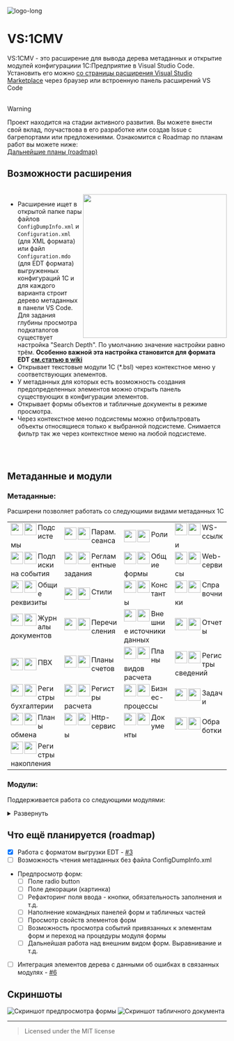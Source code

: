 ![logo-long](https://github.com/Bayselonarrend/vscode-1c-metadata-viewer/assets/105596284/31fa7640-7d7d-4b6c-8099-c11f3a1e6c75)

# VS:1CMV

VS:1CMV - это расширение для вывода дерева метаданных и открытие модулей конфигурациии 1С:Предприятие в Visual Studio Code. Установить его можно [со страницы расширения Visual Studio Marketplace](https://marketplace.visualstudio.com/items?itemName=Zerobig.vscode-1c-metadata-viewer) через браузер или встроенную панель расширений VS Code
<br><br>

> [!WARNING]  
> Проект находится на стадии активного развития. Вы можете внести свой вклад, поучаствова в его разработке или создав Issue с багрепортами или предложениями. Ознакомится с Roadmap по планам работ вы можете ниже:<br>
> [Дальнейшие планы (roadmap)](#что-ещё-планируется-roadmap)

## Возможности расширения

<br>
<img src="https://github.com/Bayselonarrend/vscode-1c-metadata-viewer/assets/105596284/1a628629-8f22-445f-aad4-a062e75fe9ba" align=right width=330>

* Расширение ищет в открытой папке пары файлов `ConfigDumpInfo.xml` и `Configuration.xml` (для XML формата) или файл `Configuration.mdo` (для EDT формата) выгруженных конфигураций 1С и для каждого варианта строит дерево метаданных в панели VS Code. Для задания глубины просмотра подкаталогов существует настройка "Search Depth". По умолчанию значение настройки равно трём. **Особенно важной эта настройка становится для формата EDT [см.статью в wiki](https://github.com/zerobig/vscode-1c-metadata-viewer/wiki/%D0%9D%D0%B5-%D0%BD%D0%B0%D1%85%D0%BE%D0%B4%D0%B8%D1%82-%D0%BF%D1%80%D0%BE%D0%B5%D0%BA%D1%82-%D0%B2-%D1%84%D0%BE%D1%80%D0%BC%D0%B0%D1%82%D0%B5-EDT)**
* Открывает текстовые модули 1С (*.bsl) через контекстное меню у соответствующих элементов.
* У метаданных для которых есть возможность создания предопределенных элементов можно открыть панель существующих в конфигурации элементов.
* Открывает формы объектов и табличные документы в режиме просмотра.
* Через контекстное меню подсистемы можно отфильтровать объекты относящиеся только к выбранной подсистеме. Снимается фильтр так же через контекстное меню на любой подсистеме.

<br><br>

## Метаданные и модули


### Метаданные:

Расширени позволяет работать со следующими видами метаданных 1С

<table>
  <tr>
    <td>
      <img src="https://raw.githubusercontent.com/Bayselonarrend/vscode-1c-metadata-viewer/main/resources/light/subsystem.svg#gh-light-mode-only" width=28 align=left>
      <img src="https://raw.githubusercontent.com/Bayselonarrend/vscode-1c-metadata-viewer/main/resources/dark/subsystem.svg#gh-dark-mode-only" width=28 align=left>
      Подсистемы
    </td>
    <td>
      <img src="https://raw.githubusercontent.com/Bayselonarrend/vscode-1c-metadata-viewer/main/resources/light/sessionParameter.svg#gh-light-mode-only" width=28 align=left>
      <img src="https://raw.githubusercontent.com/Bayselonarrend/vscode-1c-metadata-viewer/main/resources/dark/sessionParameter.svg#gh-dark-mode-only" width=28 align=left>
      Парам. сеанса
    </td>
    <td>
      <img src="https://raw.githubusercontent.com/Bayselonarrend/vscode-1c-metadata-viewer/main/resources/light/role.svg#gh-light-mode-only" width=28 align=left>
      <img src="https://raw.githubusercontent.com/Bayselonarrend/vscode-1c-metadata-viewer/main/resources/dark/role.svg#gh-dark-mode-only" width=28 align=left>
      Роли
    </td>
    <td>
      <img src="https://raw.githubusercontent.com/Bayselonarrend/vscode-1c-metadata-viewer/main/resources/light/wsLink.svg#gh-light-mode-only" width=28 align=left>
      <img src="https://raw.githubusercontent.com/Bayselonarrend/vscode-1c-metadata-viewer/main/resources/dark/wsLink.svg#gh-dark-mode-only" width=28 align=left>
      WS-ссылки
    </td>
  </tr>

  <tr>
    <td>
      <img src="https://raw.githubusercontent.com/Bayselonarrend/vscode-1c-metadata-viewer/main/resources/light/eventSubscription.svg#gh-light-mode-only" width=28 align=left>
      <img src="https://raw.githubusercontent.com/Bayselonarrend/vscode-1c-metadata-viewer/main/resources/dark/eventSubscription.svg#gh-dark-mode-only" width=28 align=left>
      Подписки на события
    </td>
    <td>
      <img src="https://raw.githubusercontent.com/Bayselonarrend/vscode-1c-metadata-viewer/main/resources/light/scheduledJob.svg#gh-light-mode-only" width=28 align=left>
      <img src="https://raw.githubusercontent.com/Bayselonarrend/vscode-1c-metadata-viewer/main/resources/dark/scheduledJob.svg#gh-dark-mode-only" width=28 align=left>
      Регламентные задания
    </td>
    <td>
      <img src="https://raw.githubusercontent.com/Bayselonarrend/vscode-1c-metadata-viewer/main/resources/light/form.svg#gh-light-mode-only" width=28 align=left>
      <img src="https://raw.githubusercontent.com/Bayselonarrend/vscode-1c-metadata-viewer/main/resources/dark/form.svg#gh-dark-mode-only" width=28 align=left>
      Общие формы
    </td>
    <td>
      <img src="https://raw.githubusercontent.com/Bayselonarrend/vscode-1c-metadata-viewer/main/resources/light/ws.svg#gh-light-mode-only" width=28 align=left>
      <img src="https://raw.githubusercontent.com/Bayselonarrend/vscode-1c-metadata-viewer/main/resources/dark/ws.svg#gh-dark-mode-only" width=28 align=left>
      Web-сервисы
    </td>

  </tr>

  <tr>
    <td>  
      <img src="https://raw.githubusercontent.com/Bayselonarrend/vscode-1c-metadata-viewer/main/resources/light/common.svg#gh-light-mode-only" width=28 align=left>
      <img src="https://raw.githubusercontent.com/Bayselonarrend/vscode-1c-metadata-viewer/main/resources/dark/common.svg#gh-dark-mode-only" width=28 align=left>
      Общие реквизиты
    </td>
    <td>
      <img src="https://raw.githubusercontent.com/Bayselonarrend/vscode-1c-metadata-viewer/main/resources/light/style.svg#gh-light-mode-only" width=28 align=left>
      <img src="https://raw.githubusercontent.com/Bayselonarrend/vscode-1c-metadata-viewer/main/resources/dark/style.svg#gh-dark-mode-only" width=28 align=left>
      Стили
    </td>
    <td>
      <img src="https://raw.githubusercontent.com/Bayselonarrend/vscode-1c-metadata-viewer/main/resources/light/constant.svg#gh-light-mode-only" width=28 align=left>
      <img src="https://raw.githubusercontent.com/Bayselonarrend/vscode-1c-metadata-viewer/main/resources/dark/constant.svg#gh-dark-mode-only" width=28 align=left>
      Константы
    </td>
    <td>
      <img src="https://raw.githubusercontent.com/Bayselonarrend/vscode-1c-metadata-viewer/main/resources/light/catalog.svg#gh-light-mode-only" width=28 align=left>
      <img src="https://raw.githubusercontent.com/Bayselonarrend/vscode-1c-metadata-viewer/main/resources/dark/catalog.svg#gh-dark-mode-only" width=28 align=left>
      Справочники
    </td>
 
  </tr>

  <tr>
    <td>
      <img src="https://raw.githubusercontent.com/Bayselonarrend/vscode-1c-metadata-viewer/main/resources/light/documentJournal.svg#gh-light-mode-only" width=28 align=left>
      <img src="https://raw.githubusercontent.com/Bayselonarrend/vscode-1c-metadata-viewer/main/resources/dark/documentJournal.svg#gh-dark-mode-only" width=28 align=left>
      Журналы документов
    </td>
    <td>
      <img src="https://raw.githubusercontent.com/Bayselonarrend/vscode-1c-metadata-viewer/main/resources/light/enum.svg#gh-light-mode-only" width=28 align=left>
      <img src="https://raw.githubusercontent.com/Bayselonarrend/vscode-1c-metadata-viewer/main/resources/dark/enum.svg#gh-dark-mode-only" width=28 align=left>
      Перечисления
    </td>
    <td>
      <img src="https://raw.githubusercontent.com/Bayselonarrend/vscode-1c-metadata-viewer/main/resources/light/externalDataSource.svg#gh-light-mode-only" width=28 align=left>
      <img src="https://raw.githubusercontent.com/Bayselonarrend/vscode-1c-metadata-viewer/main/resources/dark/externalDataSource.svg#gh-dark-mode-only" width=28 align=left>
      Внешние источники данных
    </td>  
    <td>
      <img src="https://raw.githubusercontent.com/Bayselonarrend/vscode-1c-metadata-viewer/main/resources/light/report.svg#gh-light-mode-only" width=28 align=left>
      <img src="https://raw.githubusercontent.com/Bayselonarrend/vscode-1c-metadata-viewer/main/resources/dark/report.svg#gh-dark-mode-only" width=28 align=left>
      Отчеты
    </td>
  </tr>

  <tr>
    <td>
      <img src="https://raw.githubusercontent.com/Bayselonarrend/vscode-1c-metadata-viewer/main/resources/light/chartsOfCharacteristicType.svg#gh-light-mode-only" width=28 align=left>
      <img src="https://raw.githubusercontent.com/Bayselonarrend/vscode-1c-metadata-viewer/main/resources/dark/chartsOfCharacteristicType.svg#gh-dark-mode-only" width=28 align=left>
      ПВХ
    </td>
    <td>
      <img src="https://raw.githubusercontent.com/Bayselonarrend/vscode-1c-metadata-viewer/main/resources/light/chartsOfAccount.svg#gh-light-mode-only" width=28 align=left>
      <img src="https://raw.githubusercontent.com/Bayselonarrend/vscode-1c-metadata-viewer/main/resources/dark/chartsOfAccount.svg#gh-dark-mode-only" width=28 align=left>
      Планы счетов
    </td>
    <td>
      <img src="https://raw.githubusercontent.com/Bayselonarrend/vscode-1c-metadata-viewer/main/resources/light/chartsOfCalculationType.svg#gh-light-mode-only" width=28 align=left>
      <img src="https://raw.githubusercontent.com/Bayselonarrend/vscode-1c-metadata-viewer/main/resources/dark/chartsOfCalculationType.svg#gh-dark-mode-only" width=28 align=left>
      Планы видов расчета
    </td>
    <td>
      <img src="https://raw.githubusercontent.com/Bayselonarrend/vscode-1c-metadata-viewer/main/resources/light/informationRegister.svg#gh-light-mode-only" width=28 align=left>
      <img src="https://raw.githubusercontent.com/Bayselonarrend/vscode-1c-metadata-viewer/main/resources/dark/informationRegister.svg#gh-dark-mode-only" width=28 align=left>
      Регистры сведений
    </td>

   </tr>
   <tr>
     <td>
      <img src="https://raw.githubusercontent.com/Bayselonarrend/vscode-1c-metadata-viewer/main/resources/light/accountingRegister.svg#gh-light-mode-only" width=28 align=left>
      <img src="https://raw.githubusercontent.com/Bayselonarrend/vscode-1c-metadata-viewer/main/resources/dark/accountingRegister.svg#gh-dark-mode-only" width=28 align=left>
      Регистры бухгалтерии
    </td>
    <td>
      <img src="https://raw.githubusercontent.com/Bayselonarrend/vscode-1c-metadata-viewer/main/resources/light/calculationRegister.svg#gh-light-mode-only" width=28 align=left>
      <img src="https://raw.githubusercontent.com/Bayselonarrend/vscode-1c-metadata-viewer/main/resources/dark/calculationRegister.svg#gh-dark-mode-only" width=28 align=left>
      Регистры расчета
    </td>
    <td>
      <img src="https://raw.githubusercontent.com/Bayselonarrend/vscode-1c-metadata-viewer/main/resources/light/businessProcess.svg#gh-light-mode-only" width=28 align=left>
      <img src="https://raw.githubusercontent.com/Bayselonarrend/vscode-1c-metadata-viewer/main/resources/dark/businessProcess.svg#gh-dark-mode-only" width=28 align=left>
      Бизнес-процессы
    </td>
    <td>
      <img src="https://raw.githubusercontent.com/Bayselonarrend/vscode-1c-metadata-viewer/main/resources/light/task.svg#gh-light-mode-only" width=28 align=left>
      <img src="https://raw.githubusercontent.com/Bayselonarrend/vscode-1c-metadata-viewer/main/resources/dark/task.svg#gh-dark-mode-only" width=28 align=left>
      Задачи
    </td>
   </tr>
   <tr>
     <td>
      <img src="https://raw.githubusercontent.com/Bayselonarrend/vscode-1c-metadata-viewer/main/resources/light/exchangePlan.svg#gh-light-mode-only" width=28 align=left>
      <img src="https://raw.githubusercontent.com/Bayselonarrend/vscode-1c-metadata-viewer/main/resources/dark/exchangePlan.svg#gh-dark-mode-only" width=28 align=left>
      Планы обмена
    </td>
    <td>
      <img src="https://raw.githubusercontent.com/Bayselonarrend/vscode-1c-metadata-viewer/main/resources/light/http.svg#gh-light-mode-only" width=28 align=left>
      <img src="https://raw.githubusercontent.com/Bayselonarrend/vscode-1c-metadata-viewer/main/resources/dark/http.svg#gh-dark-mode-only" width=28 align=left>
      Http-сервисы
    </td>
    <td>
      <img src="https://raw.githubusercontent.com/Bayselonarrend/vscode-1c-metadata-viewer/main/resources/light/document.svg#gh-light-mode-only" width=28 align=left>
      <img src="https://raw.githubusercontent.com/Bayselonarrend/vscode-1c-metadata-viewer/main/resources/dark/document.svg#gh-dark-mode-only" width=28 align=left>
      Документы
    </td> 
    <td>
      <img src="https://raw.githubusercontent.com/Bayselonarrend/vscode-1c-metadata-viewer/main/resources/light/dataProcessor.svg#gh-light-mode-only" width=28 align=left>
      <img src="https://raw.githubusercontent.com/Bayselonarrend/vscode-1c-metadata-viewer/main/resources/dark/dataProcessor.svg#gh-dark-mode-only" width=28 align=left>
      Обработки
    </td>
   </tr>
   <tr>
    <td>
      <img src="https://raw.githubusercontent.com/Bayselonarrend/vscode-1c-metadata-viewer/main/resources/light/accumulationRegister.svg#gh-light-mode-only" width=28 align=left>
      <img src="https://raw.githubusercontent.com/Bayselonarrend/vscode-1c-metadata-viewer/main/resources/dark/accumulationRegister.svg#gh-dark-mode-only" width=28 align=left>
      Регистры накопления
    </td>
   </tr>
</table>


### Модули:

Поддерживается работа со следующими модулями:

<details>
  <summary>Развернуть</summary>
  <br>

  * Модуль приложения
  * Модуль сеанса
  * Общий модуль
  * Модуль объекта
  * Модуль менеджера
  * Модуль формы
  * Модуль команды
  * Модуль записи
  * Модуль менеджера значения (для констант)

</details>

## Что ещё планируется (roadmap)

- [x] Работа с форматом выгрузки EDT - [#3](https://github.com/zerobig/vscode-1c-metadata-viewer/issues/3)
- [ ] Возможность чтения метаданных без файла ConfigDumpInfo.xml
- Предпросмотр форм:
  - [ ] Поле radio button
  - [ ] Поле декорации (картинка)
  - [ ] Рефакторинг поля ввода - кнопки, обязательность заполнения и т.д.
  - [ ] Наполнение командных панелей форм и табличных частей
  - [ ] Просмотр свойств элементов форм
  - [ ] Возможность просмотра событий привязанных к элементам форм и переход на процедуры модуля формы
  - [ ] Дальнейшая работа над внешним видом форм. Выравнивание и т.д.
- [ ] Интеграция элементов дерева с данными об ошибках в связанных модулях - [#6](https://github.com/zerobig/vscode-1c-metadata-viewer/issues/6)

## Скриншоты


![Скриншот предпросмотра формы](/resources/screenshot_2.png)
![Скриншот табличного документа](/resources/screenshot_1.png)

<hr>

> Licensed under the MIT license
